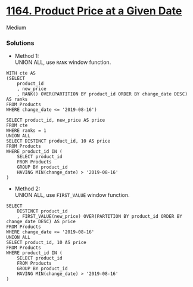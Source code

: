# [1164. Product Price at a Given Date](https://leetcode.com/problems/product-price-at-a-given-date/description/?envType=study-plan-v2&envId=top-sql-50)

Medium

### Solutions

- Method 1:\
  UNION ALL, use `RANK` window function.
```mysql
WITH cte AS
(SELECT 
    product_id
    , new_price
    , RANK() OVER(PARTITION BY product_id ORDER BY change_date DESC) AS ranks
FROM Products
WHERE change_date <= '2019-08-16')

SELECT product_id, new_price AS price
FROM cte
WHERE ranks = 1
UNION ALL
SELECT DISTINCT product_id, 10 AS price
FROM Products
WHERE product_id IN (
    SELECT product_id 
    FROM Products
    GROUP BY product_id
    HAVING MIN(change_date) > '2019-08-16'
)
```

- Method 2:\
  UNION ALL, use `FIRST_VALUE` window function.
```mysql
SELECT 
    DISTINCT product_id
    , FIRST_VALUE(new_price) OVER(PARTITION BY product_id ORDER BY change_date DESC) AS price
FROM Products
WHERE change_date <= '2019-08-16'
UNION ALL
SELECT product_id, 10 AS price
FROM Products
WHERE product_id IN (
    SELECT product_id 
    FROM Products
    GROUP BY product_id
    HAVING MIN(change_date) > '2019-08-16'
)
```
